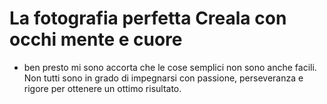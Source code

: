 # La fotografia perfetta Creala con occhi mente e cuore
- ben presto mi sono accorta che le cose semplici non sono anche facili. Non tutti sono in grado di impegnarsi con passione, perseveranza e rigore per ottenere un ottimo risultato.
